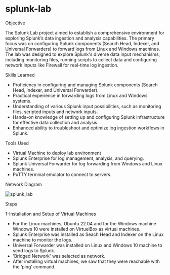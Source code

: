 # splunk-lab

Objective

The Splunk Lab project aimed to establish a comprehensive environment for exploring Splunk’s data ingestion and analysis capabilities. The primary focus was on configuring Splunk components (Search Head, Indexer, and Universal Forwarders) to forward logs from Linux and Windows machines. The lab was designed to explore Splunk's diverse data input mechanisms, including monitoring files, running scripts to collect data and configuring network inputs like Firewall for real-time log ingestion.

Skills Learned

- Proficiency in configuring and managing Splunk components (Search Head, Indexer, and Universal Forwarder).
- Practical experience in forwarding logs from Linux and Windows systems.
- Understanding of various Splunk input possibilities, such as monitoring files, scripted inputs and network inputs.
- Hands-on knowledge of setting up and configuring Splunk infrastructure for effective data collection and analysis.
- Enhanced ability to troubleshoot and optimize log ingestion workflows in Splunk.

Tools Used

- Virtual Machine to deploy lab environment
- Splunk Enterprise for log management, analysis, and querying.
- Splunk Universal Forwarder for log forwarding from Windows and Linux machines.
- PuTTY terminal emulator to connect to servers.

Network Diagram

![splunk_lab](https://github.com/user-attachments/assets/3ad378b2-500b-481a-ba74-b2f689f43fa5)

Steps

1-Installation and Setup of Virtual Machines

  - For the Linux machines, Ubuntu 22.04 and for the Windows machine Windows 10 were installed on VirtuelBox as virtual machines.
  - Splunk Enterprise was installed as Seach Head and Indexer on the Linux machine to monitor the logs.
  - Universal Forwarder was installed on Linux and Windows 10 machine to send logs to Splunk.
  - 'Bridged Network' was selected as network.
  - After installing virtual machines, we saw that they were reachable with the ‘ping’ command.
